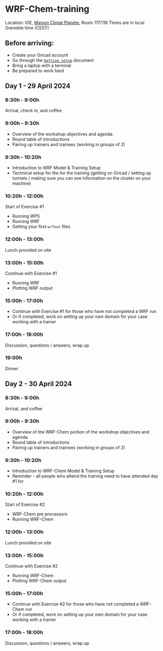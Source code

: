# WRF-Chem-training

Location: IGE, [Maison Climat Planète](https://maps.app.goo.gl/KaQYgSXwoWRBK5JK7), Room 117/118
Times are in local Grenoble time (CEST)

## Before arriving:
- Create your Gricad account
- Go through the [`Getting_setup`](https://github.com/Regional-Modeling-LATMOS-IGE/WRF-Chem-training/blob/main/Getting_setup.md) document
- Bring a laptop with a terminal
- Be prepared to work hard

## Day 1 - 29 April 2024

### 8:30h - 9:00h
Arrival, check in, and coffee

### 9:00h - 9:30h
- Overview of the workshop objectives and agenda.
- Round table of introductions
- Pairing up trainers and trainees (working in groups of 2)

### 9:30h - 10:20h 
- Introduction to WRF Model & Training Setup
- Technical setup for the for the training (getting on Gricad / setting up tunnels / making sure you can see information on the cluster on your machine)

### 10:20h - 12:00h
Start of Exercise #1
- Running WPS
- Running WRF
- Getting your first `wrfout` files

### 12:00h - 13:00h
Lunch provided on site

### 13:00h - 15:00h
Continue with Exercise #1
- Running WRF
- Plotting WRF output

### 15:00h - 17:00h
- Continue with Exercise #1 for those who have not completed a WRF run
- Or if completed, work on setting up your own domain for your case working with a trainer

### 17:00h - 18:00h
Discussion, questions / answers,  wrap up

### 19:00h
Dinner


## Day 2 - 30 April 2024

### 8:30h - 9:00h
Arrival, and coffee

### 9:00h - 9:30h
- Overview of the WRF-Chem portion of the workshop objectives and agenda.
- Round table of introductions
- Pairing up trainers and trainees (working in groups of 2)

### 9:30h - 10:20h 
- Introduction to WRF-Chem Model & Training Setup
- Reminder - all people who attend the training need to have attended day #1 for
 
### 10:20h - 12:00h
Start of Exercise #2
- WRF-Chem pre processors
- Running WRF-Chem

### 12:00h - 13:00h
Lunch provided on site

### 13:00h - 15:00h
Continue with Exercise #2
- Running WRF-Chem
- Plotting WRF-Chem output

### 15:00h - 17:00h
- Continue with Exercise #2 for those who have not completed a WRF-Chem run
- Or if completed, work on setting up your own domain for your case working with a trainer

### 17:00h - 18:00h
Discussion, questions / answers,  wrap up




